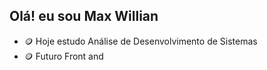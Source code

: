 ## Olá! eu sou Max Willian 


- 🪙 Hoje estudo Análise de Desenvolvimento de Sistemas
- 🪙 Futuro Front and



